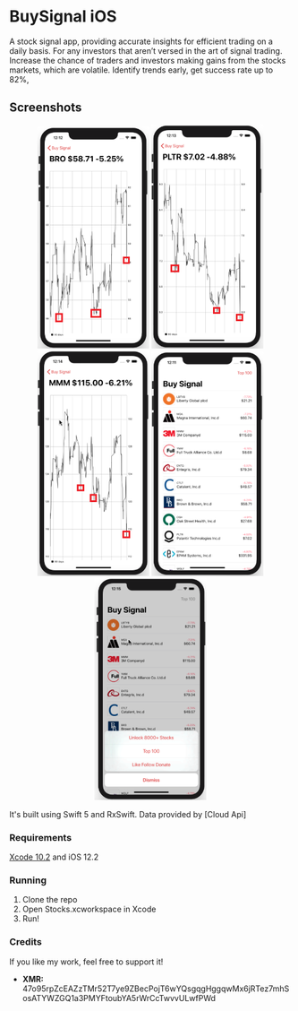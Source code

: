 # BuySignal iOS
A stock signal app, providing accurate insights for efficient trading on a daily basis. For any investors that aren’t versed in the art of signal trading. 
Increase the chance of traders and investors making gains from the stocks markets, which are volatile. Identify trends early, get success rate up to 82%,  


## Screenshots
<p align="middle">
<img width="200" src="https://github.com/softbalanced/buysignal-ios/blob/main/screen_b.PNG?raw=true">
<img width="200" src="https://github.com/softbalanced/buysignal-ios/blob/main/screen_c.PNG?raw=true">
<img width="200" src="https://github.com/softbalanced/buysignal-ios/blob/main/screen_d.PNG?raw=true">
<img width="200" src="https://github.com/softbalanced/buysignal-ios/blob/main/screen_home.PNG?raw=true">
<img width="200" src="https://github.com/softbalanced/buysignal-ios/blob/main/screen_like.PNG?raw=true">
</p>

It's built using Swift 5 and RxSwift. Data provided by [Cloud Api]

### Requirements
[Xcode 10.2](https://developer.apple.com/news/releases/) and iOS 12.2

### Running
1. Clone the repo
2. Open Stocks.xcworkspace in Xcode
3. Run!

### Credits
If you like my work, feel free to support it!

* **XMR:**  47o95rpZcEAZzTMr52T7ye9ZBecPojT6wYQsgqgHggqwMx6jRTez7mhSosATYWZGQ1a3PMYFtoubYA5rWrCcTwvvULwfPWd
